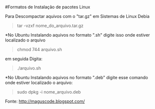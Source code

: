 #Formatos de Instalação de pacotes Linux

Para Descompactar aquivos com o "tar.gz" em Sistemas de Linux Debia
>tar -vzxf nome_do_arquivo.tar.gz

*No Ubuntu Instalando aquivos no formato ".sh"
digite isso onde estiver localizado o arquivo
>chmod 744 arquivo.sh

em seguida Digita:
> ./arquivo.sh

*No Ubuntu Instalando aquivos no formato ".deb"
digite esse comando onde estiver localizado o arquivo:
>sudo dpkg -i nome_arquivo.deb


Fonte: http://maguscode.blogspot.com/

